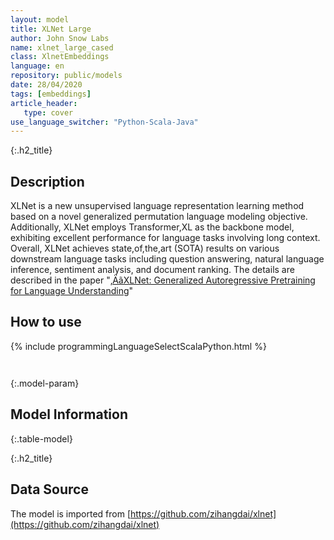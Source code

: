 ```yaml
---
layout: model
title: XLNet Large
author: John Snow Labs
name: xlnet_large_cased
class: XlnetEmbeddings
language: en
repository: public/models
date: 28/04/2020
tags: [embeddings]
article_header:
   type: cover
use_language_switcher: "Python-Scala-Java"
---
```


{:.h2_title}
## Description 
XLNet is a new unsupervised language representation learning method based on a novel generalized permutation language modeling objective. Additionally, XLNet employs Transformer,XL as the backbone model, exhibiting excellent performance for language tasks involving long context. Overall, XLNet achieves state,of,the,art (SOTA) results on various downstream language tasks including question answering, natural language inference, sentiment analysis, and document ranking. The details are described in the paper "[‚ÄãXLNet: Generalized Autoregressive Pretraining for Language Understanding](https://arxiv.org/abs/1906.08237)"





## How to use 
<div class="tabs-box" markdown="1">

{% include programmingLanguageSelectScalaPython.html %}

```python

```

```scala

```
</div>



{:.model-param}
## Model Information
{:.table-model}





{:.h2_title}
## Data Source
The model is imported from [https://github.com/zihangdai/xlnet](https://github.com/zihangdai/xlnet)

